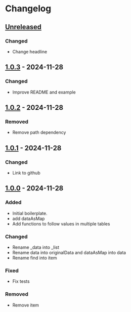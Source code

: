 # Changelog

## [Unreleased]

### Changed

- Change headline

## [1.0.3] - 2024-11-28

### Changed

- Improve README and example

## [1.0.2] - 2024-11-28

### Removed

- Remove path dependency

## [1.0.1] - 2024-11-28

### Changed

- Link to github

## [1.0.0] - 2024-11-28

### Added

- Initial boilerplate.
- add dataAsMap
- Add functions to follow values in multiple tables

### Changed

- Rename \_data into \_list
- Rename data into originalData and dataAsMap into data
- Rename find into item

### Fixed

- Fix tests

### Removed

- Remove item

[Unreleased]: https://github.com/inlavigo/rljson/compare/1.0.3...HEAD
[1.0.3]: https://github.com/inlavigo/rljson/compare/1.0.2...1.0.3
[1.0.2]: https://github.com/inlavigo/rljson/compare/1.0.1...1.0.2
[1.0.1]: https://github.com/inlavigo/rljson/compare/1.0.0...1.0.1
[1.0.0]: https://github.com/inlavigo/rljson/tag/%tag
